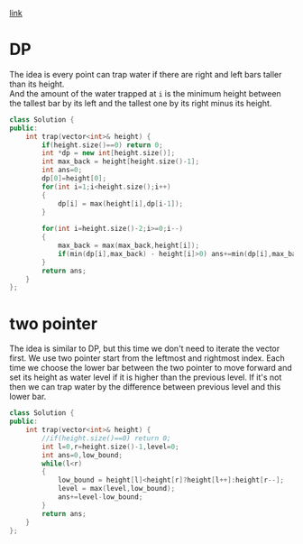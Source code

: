 [link](https://leetcode.com/problems/trapping-rain-water/)
# DP
The idea is every point can trap water if there are right and left bars taller than its height.  
And the amount of the water trapped at `i` is the minimum height between the tallest bar by its left and the tallest one by its right minus its height.  
```cpp
class Solution {
public:
    int trap(vector<int>& height) {
        if(height.size()==0) return 0;
        int *dp = new int[height.size()];
        int max_back = height[height.size()-1];
        int ans=0;
        dp[0]=height[0];
        for(int i=1;i<height.size();i++)
        {
            dp[i] = max(height[i],dp[i-1]);
        }
            
        for(int i=height.size()-2;i>=0;i--)
        {
            max_back = max(max_back,height[i]);
            if(min(dp[i],max_back) - height[i]>0) ans+=min(dp[i],max_back) - height[i];
        }
        return ans;   
    }
};
```
# two pointer
The idea is similar to DP, but this time we don't need to iterate the vector first. We use two pointer start from the leftmost and rightmost index.
Each time we choose the lower bar between the two pointer to move forward and set its height as water level if it is higher than the previous level.
If it's not then we can trap water by the difference between previous level and this lower bar.   
```cpp
class Solution {
public:
    int trap(vector<int>& height) {
        //if(height.size()==0) return 0;
        int l=0,r=height.size()-1,level=0;
        int ans=0,low_bound;
        while(l<r)
        {
            low_bound = height[l]<height[r]?height[l++]:height[r--];
            level = max(level,low_bound);
            ans+=level-low_bound;
        }
        return ans;   
    }
};
```
